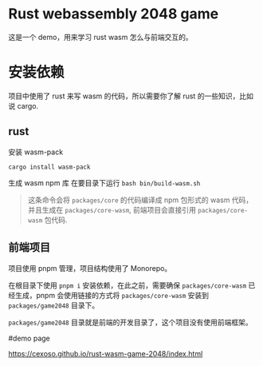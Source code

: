 # Rust webassembly 2048 game

这是一个 demo，用来学习 rust wasm 怎么与前端交互的。

# 安装依赖

项目中使用了 rust 来写 wasm 的代码，所以需要你了解 rust 的一些知识，比如说 cargo.

## rust

安装 wasm-pack

`cargo install wasm-pack`

生成 wasm npm 库
在要目录下运行 `bash bin/build-wasm.sh`

> 这条命令会将 `packages/core` 的代码编译成 npm 包形式的 wasm 代码，并且生成在 `packages/core-wasm`, 前端项目会直接引用 `packages/core-wasm` 包代码.

## 前端项目

项目使用 pnpm 管理，项目结构使用了 Monorepo。

在根目录下使用 `pnpm i` 安装依赖，在此之前，需要确保 `packages/core-wasm` 已经生成，pnpm 会使用链接的方式将 `packages/core-wasm` 安装到 `packages/game2048` 目录下。

`packages/game2048` 目录就是前端的开发目录了，这个项目没有使用前端框架。


#demo page 

https://cexoso.github.io/rust-wasm-game-2048/index.html

